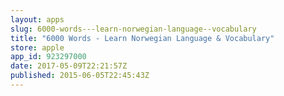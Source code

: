 ```yaml
---
layout: apps
slug: 6000-words---learn-norwegian-language--vocabulary
title: "6000 Words - Learn Norwegian Language & Vocabulary"
store: apple
app_id: 923297000
date: 2017-05-09T22:21:57Z
published: 2015-06-05T22:45:43Z
---
```

